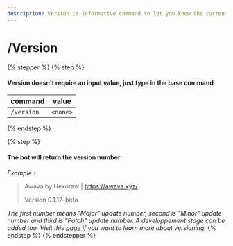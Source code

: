 ```yaml
---
description: Version is informative command to let you know the current version of Awava.
---
```


# /Version

{% stepper %}
{% step %}
#### Version doesn't require an input value, just type in the base command

| command    | value    |
| ---------- | -------- |
| `/version` | `<none>` |
{% endstep %}

{% step %}
#### The bot will return the version number&#x20;

_Example :_

> Awava by Hexoraw  |  https://awava.xyz/
>
> Version 0.1.12-beta

_The first number means "Major" update number, second is "Minor" update number and third is "Patch" update number. A developpement stage can be added too. Visit this_ [_page_ ](https://en.wikipedia.org/wiki/Software_versioning)_if you want to learn more about versioning._
{% endstep %}
{% endstepper %}
